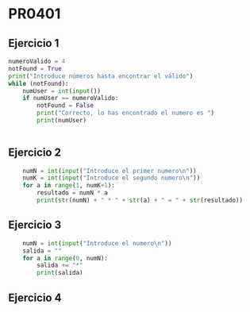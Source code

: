 # PR0401

## Ejercicio 1
```python
numeroValido = 4
notFound = True
print("Introduce números hasta encontrar el válido")
while (notFound):
    numUser = int(input())
    if numUser == numeroValido:
        notFound = False
        print("Correcto, lo has encontrado el numero es ")
        print(numUser)
   
```

## Ejercicio 2
```python
    numN = int(input("Introduce el primer numero\n"))
    numK = int(input("Introduce el segundo numero\n"))
    for a in range(1, numK+1):
        resultado = numN * a
        print(str(numN) + " * " + str(a) + " = " + str(resultado))
```

## Ejercicio 3
```python
    numN = int(input("Introduce el numero\n"))
    salida = ""
    for a in range(0, numN):
        salida += "*"
        print(salida)
```

## Ejercicio 4
```Python
    
```